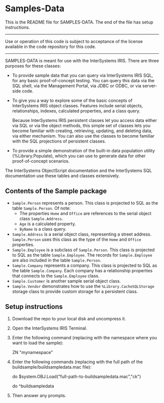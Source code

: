 # Samples-Data
This is the README file for SAMPLES-DATA. 
The end of the file has setup instructions.
************************************************************************************
Use or operation of this code is subject to acceptance of the license available in the code 
repository for this code.
************************************************************************************
SAMPLES-DATA is meant for use with the InterSystems IRIS.
There are three purposes for these classes:
* To provide sample data that you can query via InterSystems IRIS SQL, for any basic 
  proof-of-concept testing. You can query this data via the SQL shell, via the Management Portal, 
  via JDBC or ODBC, or via server-side code.

* To give you a way to explore some of the basic concepts of InterSystems IRIS object classes.
  Features include serial objects, relationships, indexes, calculated properties, and a class query.

  Because InterSystems IRIS persistent classes let you access data either via SQL or via the object
  methods, this simple set of classes lets you become familiar with creating, retrieving, updating, and 
  deleting data, via either mechanism. You can also use the classes to become familiar with 
  the SQL projections of persistent classes. 

* To provide a simple demonstration of the built-in data population utility (%Library.Populate), which
  you can use to generate data for other proof-of-concept scenarios.

The InterSystems ObjectScript documentation and the InterSystems SQL documentation use these tables and 
classes extensively. 

## Contents of the Sample package
* `Sample.Person` represents a person. This class is projected to SQL as the table `Sample.Person`.
  Of note:
  - The properties `Home` and `Office` are references to the serial object class `Sample.Address`.
  - `Age` is a calculated property.
  - `ByName` is a class query.
* `Sample.Address` is a serial object class, representing a street address. `Sample.Person` uses
  this class as the type of the `Home` and `Office` properties.
* `Sample.Employee` is a subclass of `Sample.Person`. This class is projected to SQL as the table 
  `Sample.Employee`. The records for `Sample.Employee` are also included in the table `Sample.Person`.
* `Sample.Company` represents a company. This class is projected to SQL as the table `Sample.Company`.
  Each company has a relationship properties that connects to the `Sample.Employee` class.
* `Sample.Customer` is another sample serial object class.
* `Sample.Vendor` demonstrates how to use the `%Library.CacheSQLStorage` storage class to provide 
  custom storage for a persistent class.

## Setup instructions

1. Download the repo to your local disk and uncompress it.
2. Open the InterSystems IRIS Terminal.
3. Enter the following command (replacing with the namespace where you want to load the sample):

   ZN "mynamespace"
4. Enter the following commands (replacing with the full path of the buildsample/buildsampledata.mac file):

   do $system.OBJ.Load("full-path-to-buildsampledata.mac","ck")

   do ^buildsampledata
5. Then answer any prompts.
